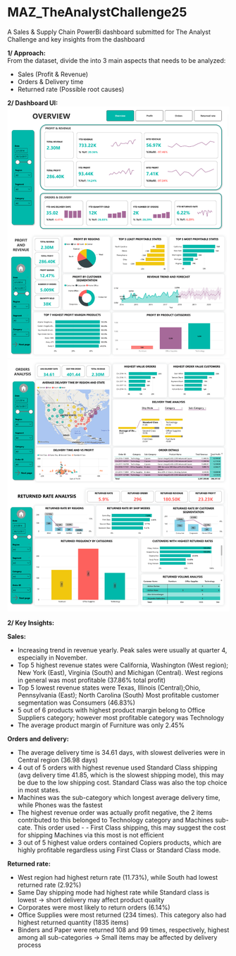 # MAZ_TheAnalystChallenge25
A Sales &amp; Supply Chain PowerBi dashboard submitted for The Analyst Challenge and key insights from the dashboard  

**1/ Approach:**  
From the dataset, divide the into 3 main aspects that needs to be analyzed:  
- Sales (Profit & Revenue)
- Orders & Delivery time
- Returned rate (Possible root causes)

**2/ Dashboard UI:**  
![Page1-2](test1.drawio.png)
![Page3-4](test2.drawio.png)

**2/ Key Insights:**  

**Sales:**  
- Increasing trend in revenue yearly. Peak sales were usually at quarter 4, especially in November.
- Top 5 highest revenue states were California, Washington (West region); New York (East), Virginia (South) and Michigan (Central). West regions in general was most profitable (37.86% total profit)
- Top 5 lowest revenue states were Texas, Illinois (Central);Ohio, Pennsylvania (East); North Carolina (South)
Most profitable customer segmentation was Consumers (46.83%)
- 5 out of 6 products with highest product margin belong to Office Suppliers category; however most profitable category was Technology
- The average product margin of Furniture was only 2.45%
  
**Orders and delivery:**    
- The average delivery time is 34.61 days, with slowest deliveries were in Central region (36.98 days)
- 4 out of 5 orders with highest revenue used Standard Class shipping (avg delivery time 41.85, which is the slowest shipping mode), this may be due to the low shipping cost. Standard Class was also the top choice in most states.
- Machines was the sub-category which longest average delivery time, while Phones was the fastest
- The highest revenue order was actually profit negative, the 2 items contributed to this belonged to Technology category and Machines sub-cate. This order used - - First Class shipping, this may suggest the cost for shipping Machines via this most is not efficient
- 3 out of 5 highest value orders contained Copiers products, which are highly profitable regardless using First Class or Standard Class mode.
  
**Returned rate:**  
- West region had highest return rate (11.73%), while South had lowest returned rate (2.92%)
- Same Day shipping mode had highest rate while Standard class is lowest → short delivery may affect product quality
- Corporates were most likely to return orders (6.14%)
- Office Supplies were most returned (234 times). This category also had highest returned quantity (1835 items)
- Binders and Paper were returned 108 and 99 times, respectively, highest among all sub-categories
→ Small items may be affected by delivery process
